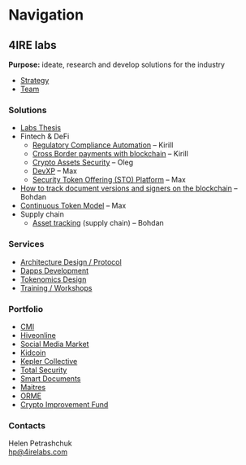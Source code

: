 # Navigation

## **4IRE labs**

**Purpose:** ideate, research and develop solutions for the industry

* [Strategy](about/strategy/)
* [Team](about/team/)

### **Solutions**

* [Labs Thesis](https://wiki.4irelabs.com/docs/~/edit/drafts/-LZ9cNZoIpjecdEx3N3k/solutions/defi-materials)
* Fintech & DeFi
  * [Regulatory Compliance Automation](solutions/complaince-scoring.md) – Kirill
  * [Cross Border payments with blockchain](solutions/enabling-fast-transparent-and-compliant-cross-border-payments-with-the-blockchain.md) – Kirill
  * [Crypto Assets Security](solutions/asset-security.md) – Oleg
  * [DevXP](solutions/developer-community-devxp.md) – Max
  * [Security Token Offering \(STO\) Platform](solutions/sto-platform.md) – Max
* [How to track document versions and signers on the blockchain](solutions/how-to-track-document-versions-and-signers-on-the-blockchain.md) – Bohdan
* [Continuous Token Model](solutions/continuous-token-model/) – Max
* Supply chain
  * [Asset tracking](solutions/asset-tracking.md) \(supply chain\) – Bohdan

### **Services**

* [Architecture Design / Protocol](services/architecture-design-protocol.md)
* [Dapps Development](services/dapps-wallets-development.md)
* [Tokenomics Design](services/tokenomics-design.md)
* [Training / Workshops](services/training-workshops.md)

### Portfolio

* [CMI](case-studies/cmi.md)
* [Hiveonline](case-studies/hiveonline.md)
* [Social Media Market](case-studies/social.-media-market.md)
* [Kidcoin](case-studies/kidcoin.md)
* [Kepler Collective](case-studies/kepler-collective.md)
* [Total Security](case-studies/total-security.md)
* [Smart Documents](case-studies/smart-documents.md)
* [Maitres](case-studies/maitres.md)
* [ORME](case-studies/orme.md)
* [Crypto Improvement Fund](case-studies/crypto-improvement-fund.md)

### Contacts

Helen Petrashchuk  
[hp@4irelabs.com](mailto:hp@4irelabs.com)

